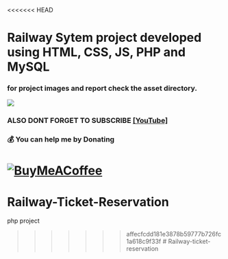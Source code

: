 <<<<<<< HEAD
# Railway Sytem project developed using HTML, CSS, JS, PHP and MySQL
### for project images and report check the asset directory.

![](https://ForTheBadge.com/images/badges/built-with-love.svg)

### ALSO DONT FORGET TO SUBSCRIBE [[YouTube]](https://www.youtube.com/@itsTechnicalRoot)

 ### 💰 You can help me by Donating
  [![BuyMeACoffee](https://img.buymeacoffee.com/button-api/?text=Buymeacoffee&emoji=&slug=codingstella&button_colour=FFDD00&font_colour=000000&font_family=Comic&outline_colour=000000&coffee_colour=ffffff)](https://www.buymeacoffee.com/c1ph3rx)
=======
# Railway-Ticket-Reservation
php project
>>>>>>> affecfcdd181e3878b59777b726fc1a618c9f33f
#   R a i l w a y - t i c k e t - r e s e r v a t i o n  
 